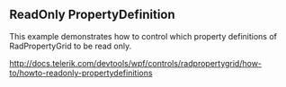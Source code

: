 ## ReadOnly PropertyDefinition
This example demonstrates how to control which property definitions of RadPropertyGrid to be read only.

http://docs.telerik.com/devtools/wpf/controls/radpropertygrid/how-to/howto-readonly-propertydefinitions